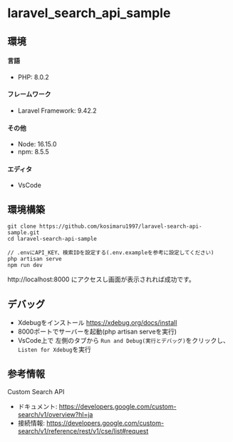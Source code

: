 # laravel_search_api_sample

## 環境

#### 言語
- PHP: 8.0.2

#### フレームワーク
- Laravel Framework: 9.42.2

#### その他
- Node: 16.15.0
- npm: 8.5.5

#### エディタ
- VsCode

## 環境構築

```
git clone https://github.com/kosimaru1997/laravel-search-api-sample.git
cd laravel-search-api-sample

// .envにAPI_KEY、検索IDを設定する(.env.exampleを参考に設定してください)
php artisan serve
npm run dev
```

http://localhost:8000 にアクセスし画面が表示されれば成功です。

## デバッグ

- Xdebugをインストール
https://xdebug.org/docs/install
- 8000ポートでサーバーを起動(php artisan serveを実行)
- VsCode上で 左側のタブから `Run and Debug(実行とデバッグ)`をクリックし、`Listen for Xdebug`を実行

## 参考情報

Custom Search API 
- ドキュメント: https://developers.google.com/custom-search/v1/overview?hl=ja
- 接続情報: https://developers.google.com/custom-search/v1/reference/rest/v1/cse/list#request

